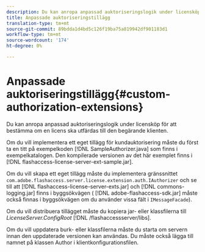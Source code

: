 ```yaml
---
description: Du kan anropa anpassad auktoriseringslogik under licensköp för att bestämma om en licens ska utfärdas till den begärande klienten.
title: Anpassade auktoriseringstillägg
translation-type: tm+mt
source-git-commit: 89bdda1d4bd5c126f19ba75a819942df901183d1
workflow-type: tm+mt
source-wordcount: '174'
ht-degree: 0%

---
```



# Anpassade auktoriseringstillägg{#custom-authorization-extensions}

Du kan anropa anpassad auktoriseringslogik under licensköp för att bestämma om en licens ska utfärdas till den begärande klienten.

Om du vill implementera ett eget tillägg för kundauktorisering måste du först ta en titt på exempelkoden [!DNL SampleAuthorizer.java] som finns i exempelkatalogen. Den kompilerade versionen av det här exemplet finns i [!DNL flashaccess-license-server-ext-sample.jar].

Om du vill skapa ett eget tillägg måste du implementera gränssnittet `com.adobe.flashaccess.server.license.extension.auth.IAuthorizer` och se till att [!DNL flashaccess-license-server-exts.jar] och [!DNL commons-logging.jar] finns i byggsökvägen ( [!DNL adobe-flashaccess-sdk.jar] måste också finnas i byggsökvägen om du använder vissa fält i `IMessageFacade`).

Om du vill distribuera tillägget måste du kopiera jar- eller klassfilerna till *LicenseServer.ConfigRoot* [!DNL /flashaccessserver/libs].

Om du vill uppdatera burk- eller klassfilerna måste du starta om servern innan den uppdaterade versionen kan användas. Du måste också lägga till namnet på klassen Author i klientkonfigurationsfilen.
